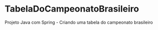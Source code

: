 # TabelaDoCampeonatoBrasileiro
Projeto Java com Spring - Criando uma tabela do campeonato brasileiro
